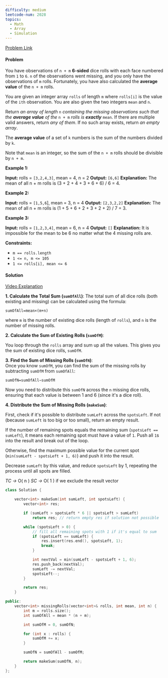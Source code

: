 ```yaml
---
difficulty: medium
leetcode-num: 2028
topics:
  - Math
  - Array
  - Simulation
---
```

[Problem Link](https://leetcode.com/problems/find-missing-observations/)

#### Problem
You have observations of `n + m` **6-sided** dice rolls with each face numbered from `1` to `6`. `n` of the observations went missing, and you only have the observations of `m` rolls. Fortunately, you have also calculated the **average value** of the `n + m` rolls.

You are given an integer array `rolls` of length `m` where `rolls[i]` is the value of the `ith` observation. You are also given the two integers `mean` and `n`.

Return _an array of length_ `n` _containing the missing observations such that the **average value** of the_ `n + m` _rolls is **exactly**_ `mean`. If there are multiple valid answers, return _any of them_. If no such array exists, return _an empty array_.

The **average value** of a set of `k` numbers is the sum of the numbers divided by `k`.

Note that `mean` is an integer, so the sum of the `n + m` rolls should be divisible by `n + m`.

**Example 1:**

**Input:** rolls = `[3,2,4,3]`, mean = 4, n = 2
**Output:** `[6,6]`
**Explanation:** The mean of all n + m rolls is (3 + 2 + 4 + 3 + 6 + 6) / 6 = 4.

**Example 2:**

**Input:** rolls = `[1,5,6`], mean = 3, n = 4
**Output:** `[2,3,2,2]`
**Explanation:** The mean of all n + m rolls is (1 + 5 + 6 + 2 + 3 + 2 + 2) / 7 = 3.

**Example 3:**

**Input:** rolls = `[1,2,3,4]`, mean = 6, n = 4
**Output:** `[]`
**Explanation:** It is impossible for the mean to be 6 no matter what the 4 missing rolls are.

**Constraints:**

- `m == rolls.length`
- `1 <= n, m <= 105`
- `1 <= rolls[i], mean <= 6`

#### Solution
[Video Explanation](https://youtu.be/86yKkaNi3sU)

**1. Calculate the Total Sum (`sumOfAll`)**:
 The total sum of all dice rolls (both existing and missing) can be calculated using the formula: 
```
sumOfAll=mean×(m+n)
```
 
where `m` is the number of existing dice rolls (length of `rolls`), and `n` is the number of missing rolls.

**2. Calculate the Sum of Existing Rolls (`sumOfM`)**:   

 You loop through the `rolls` array and sum up all the values. This gives you the sum of existing dice rolls, `sumOfM`.
 
**3. Find the Sum of Missing Rolls (`sumOfN`)**:    
Once you know `sumOfM`, you can find the sum of the missing rolls by subtracting `sumOfM` from `sumOfAll`: 
```
sumOfN=sumOfAll−sumOfM
```
Now you need to distribute this `sumOfN` across the `n` missing dice rolls, ensuring that each value is between 1 and 6 (since it's a dice roll).

**4. Distribute the Sum of Missing Rolls (`makeSum`)**:

First, check if it's possible to distribute `sumLeft` across the `spotsLeft`. If not (because `sumLeft` is too big or too small), return an empty result.

If the number of remaining spots equals the remaining sum (`spotsLeft == sumLeft`), it means each remaining spot must have a value of `1`. Push all `1`s into the result and break out of the loop.

Otherwise, find the maximum possible value for the current spot (`min(sumLeft - spotsLeft + 1, 6)`) and push it into the result.

Decrease `sumLeft` by this value, and reduce `spotsLeft` by 1, repeating the process until all spots are filled.

*TC ->* O( n )
*SC ->* O( 1 ) if we exclude the result vector

```cpp title=Code
class Solution {

    vector<int> makeSum(int sumLeft, int spotsLeft) {
        vector<int> res;

        if (sumLeft > spotsLeft * 6 || spotsLeft > sumLeft)
            return res; // return empty res if solution not possible

        while (spotsLeft > 0) {
            // fill all remaining spots with 1 if it's equal to sum
            if (spotsLeft == sumLeft) {
                res.insert(res.end(), spotsLeft, 1);
                break;
            }

            int nextVal = min(sumLeft - spotsLeft + 1, 6);
            res.push_back(nextVal);
            sumLeft -= nextVal;
            spotsLeft--;
        }

        return res;
    }

public:
    vector<int> missingRolls(vector<int>& rolls, int mean, int n) {
        int m = rolls.size();
        int sumOfAll = mean * (n + m);

        int sumOfM = 0, sumOfN;

        for (int x : rolls) {
            sumOfM += x;
        }

        sumOfN = sumOfAll - sumOfM;

        return makeSum(sumOfN, n);
    }
};
```